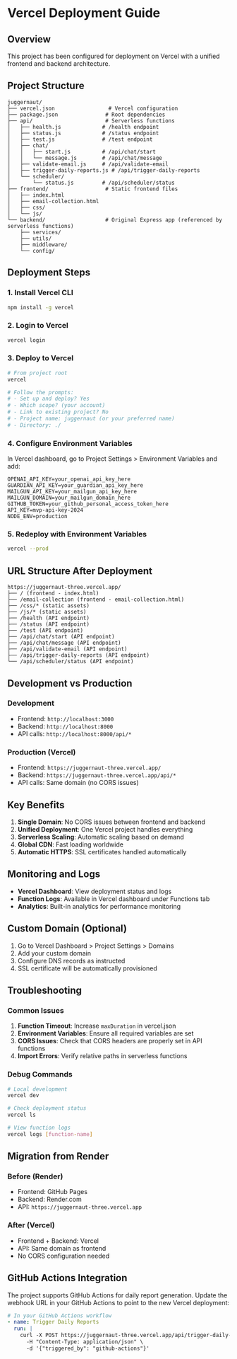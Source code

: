 # Vercel Deployment Guide

## Overview
This project has been configured for deployment on Vercel with a unified frontend and backend architecture.

## Project Structure
```
juggernaut/
├── vercel.json                 # Vercel configuration
├── package.json               # Root dependencies
├── api/                       # Serverless functions
│   ├── health.js             # /health endpoint
│   ├── status.js             # /status endpoint
│   ├── test.js               # /test endpoint
│   ├── chat/
│   │   ├── start.js          # /api/chat/start
│   │   └── message.js        # /api/chat/message
│   ├── validate-email.js     # /api/validate-email
│   ├── trigger-daily-reports.js # /api/trigger-daily-reports
│   └── scheduler/
│       └── status.js         # /api/scheduler/status
├── frontend/                  # Static frontend files
│   ├── index.html
│   ├── email-collection.html
│   ├── css/
│   └── js/
└── backend/                   # Original Express app (referenced by serverless functions)
    ├── services/
    ├── utils/
    ├── middleware/
    └── config/
```

## Deployment Steps

### 1. Install Vercel CLI
```bash
npm install -g vercel
```

### 2. Login to Vercel
```bash
vercel login
```

### 3. Deploy to Vercel
```bash
# From project root
vercel

# Follow the prompts:
# - Set up and deploy? Yes
# - Which scope? (your account)
# - Link to existing project? No
# - Project name: juggernaut (or your preferred name)
# - Directory: ./
```

### 4. Configure Environment Variables
In Vercel dashboard, go to Project Settings > Environment Variables and add:

```
OPENAI_API_KEY=your_openai_api_key_here
GUARDIAN_API_KEY=your_guardian_api_key_here
MAILGUN_API_KEY=your_mailgun_api_key_here
MAILGUN_DOMAIN=your_mailgun_domain_here
GITHUB_TOKEN=your_github_personal_access_token_here
API_KEY=mvp-api-key-2024
NODE_ENV=production
```

### 5. Redeploy with Environment Variables
```bash
vercel --prod
```

## URL Structure After Deployment

```
https://juggernaut-three.vercel.app/
├── / (frontend - index.html)
├── /email-collection (frontend - email-collection.html)
├── /css/* (static assets)
├── /js/* (static assets)
├── /health (API endpoint)
├── /status (API endpoint)
├── /test (API endpoint)
├── /api/chat/start (API endpoint)
├── /api/chat/message (API endpoint)
├── /api/validate-email (API endpoint)
├── /api/trigger-daily-reports (API endpoint)
└── /api/scheduler/status (API endpoint)
```

## Development vs Production

### Development
- Frontend: `http://localhost:3000`
- Backend: `http://localhost:8000`
- API calls: `http://localhost:8000/api/*`

### Production (Vercel)
- Frontend: `https://juggernaut-three.vercel.app/`
- Backend: `https://juggernaut-three.vercel.app/api/*`
- API calls: Same domain (no CORS issues)

## Key Benefits

1. **Single Domain**: No CORS issues between frontend and backend
2. **Unified Deployment**: One Vercel project handles everything
3. **Serverless Scaling**: Automatic scaling based on demand
4. **Global CDN**: Fast loading worldwide
5. **Automatic HTTPS**: SSL certificates handled automatically

## Monitoring and Logs

- **Vercel Dashboard**: View deployment status and logs
- **Function Logs**: Available in Vercel dashboard under Functions tab
- **Analytics**: Built-in analytics for performance monitoring

## Custom Domain (Optional)

1. Go to Vercel Dashboard > Project Settings > Domains
2. Add your custom domain
3. Configure DNS records as instructed
4. SSL certificate will be automatically provisioned

## Troubleshooting

### Common Issues

1. **Function Timeout**: Increase `maxDuration` in vercel.json
2. **Environment Variables**: Ensure all required variables are set
3. **CORS Issues**: Check that CORS headers are properly set in API functions
4. **Import Errors**: Verify relative paths in serverless functions

### Debug Commands

```bash
# Local development
vercel dev

# Check deployment status
vercel ls

# View function logs
vercel logs [function-name]
```

## Migration from Render

### Before (Render)
- Frontend: GitHub Pages
- Backend: Render.com
- API: `https://juggernaut-three.vercel.app`

### After (Vercel)
- Frontend + Backend: Vercel
- API: Same domain as frontend
- No CORS configuration needed

## GitHub Actions Integration

The project supports GitHub Actions for daily report generation. Update the webhook URL in your GitHub Actions to point to the new Vercel deployment:

```yaml
# In your GitHub Actions workflow
- name: Trigger Daily Reports
  run: |
    curl -X POST https://juggernaut-three.vercel.app/api/trigger-daily-reports \
      -H "Content-Type: application/json" \
      -d '{"triggered_by": "github-actions"}'
```
